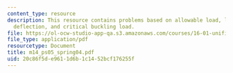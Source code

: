 ```yaml
---
content_type: resource
description: This resource contains problems based on allowable load, lateral central
  deflection, and critical buckling load.
file: https://ol-ocw-studio-app-qa.s3.amazonaws.com/courses/16-01-unified-engineering-i-ii-iii-iv-fall-2005-spring-2006/20c86f5de9611d6b1c1452bcf176255f_m14_ps05_spring04.pdf
file_type: application/pdf
resourcetype: Document
title: m14_ps05_spring04.pdf
uid: 20c86f5d-e961-1d6b-1c14-52bcf176255f
---
```

